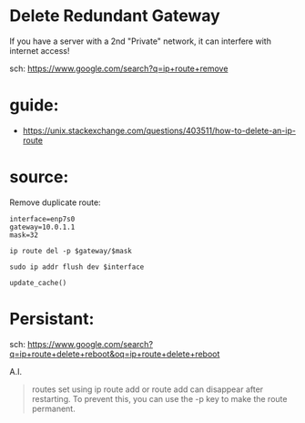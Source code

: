 # Delete Redundant Gateway
If you have a server with a 2nd "Private" network, it can interfere with internet access!

sch: https://www.google.com/search?q=ip+route+remove

# guide:
- https://unix.stackexchange.com/questions/403511/how-to-delete-an-ip-route

# source:
Remove duplicate route:
```
interface=enp7s0
gateway=10.0.1.1
mask=32

ip route del -p $gateway/$mask

sudo ip addr flush dev $interface

update_cache()
```

# Persistant:
sch: https://www.google.com/search?q=ip+route+delete+reboot&oq=ip+route+delete+reboot

A.I.
>routes set using ip route add or route add can disappear after restarting. To prevent this, you can use the -p key to make the route permanent.
